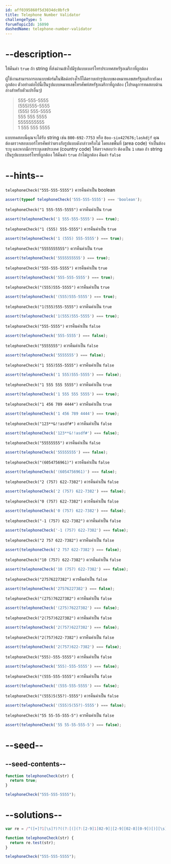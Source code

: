 ```yaml
---
id: aff0395860f5d3034dc0bfc9
title: Telephone Number Validator
challengeType: 5
forumTopicId: 16090
dashedName: telephone-number-validator
---
```


# --description--

ให้คืนค่า `true` ถ้า string ที่ส่งผ่านเข้าไปมีรูปแบบเบอร์โทรประเทศสหรัฐอเมริกาที่ถูกต้อง

ผู้ใช้งานสามารถกรอกแบบฟอร์มในฟิลด์อย่างไรก็ได้ตราบเท่ารูปแบบของหมายเลขสหรัฐอเมริกายังคงถูกต้อง ตัวอย่างต่อไปนี้เป็นรูปแบบหมายเลขโทรศัพท์สหรัฐอเมริกาที่ถูกต้อง (โปรดดูการทดสอบด้านล่างสำหรับตัวแปรอื่นๆ)

<blockquote>555-555-5555<br>(555)555-5555<br>(555) 555-5555<br>555 555 5555<br>5555555555<br>1 555 555 5555</blockquote>

แบบทดสอบนี้คุณจะได้รับ string เช่น `800-692-7753` หรือ `8oo-six427676;laskdjf` คุณต้องตรวจสอบเบอร์โทรศัพท์ว่าตรงกับรูปแบบดังกล่าวหรือไม่ โดยเลขพื้นที่ (area code) จำเป็นต้องระบุ และหากมีการระบุเลขประเทศ (country code) ให้ตรวจสอบว่า ต้องเป็น `1` เสมอ ถ้า string เป็นรูปแบบเบอร์โทรที่ถูกต้อง ให้คืนค่า `true`  ถ้าไม่ถูกต้อง คืนค่า `false`

# --hints--

`telephoneCheck("555-555-5555")` ควรคืนค่าเป็น boolean

```js
assert(typeof telephoneCheck('555-555-5555') === 'boolean');
```

`telephoneCheck("1 555-555-5555")` ควรคืนค่าเป็น `true`

```js
assert(telephoneCheck('1 555-555-5555') === true);
```

`telephoneCheck("1 (555) 555-5555")` ควรคืนค่าเป็น `true`

```js
assert(telephoneCheck('1 (555) 555-5555') === true);
```

`telephoneCheck("5555555555")` ควรคืนค่าเป็น `true`

```js
assert(telephoneCheck('5555555555') === true);
```

`telephoneCheck("555-555-5555")` ควรคืนค่าเป็น `true`

```js
assert(telephoneCheck('555-555-5555') === true);
```

`telephoneCheck("(555)555-5555")` ควรคืนค่าเป็น `true`

```js
assert(telephoneCheck('(555)555-5555') === true);
```

`telephoneCheck("1(555)555-5555")` ควรคืนค่าเป็น `true`

```js
assert(telephoneCheck('1(555)555-5555') === true);
```

`telephoneCheck("555-5555")` ควรคืนค่าเป็น `false`

```js
assert(telephoneCheck('555-5555') === false);
```

`telephoneCheck("5555555")` ควรคืนค่าเป็น `false`

```js
assert(telephoneCheck('5555555') === false);
```

`telephoneCheck("1 555)555-5555")` ควรคืนค่าเป็น `false`

```js
assert(telephoneCheck('1 555)555-5555') === false);
```

`telephoneCheck("1 555 555 5555")` ควรคืนค่าเป็น `true`

```js
assert(telephoneCheck('1 555 555 5555') === true);
```

`telephoneCheck("1 456 789 4444")` ควรคืนค่าเป็น `true`

```js
assert(telephoneCheck('1 456 789 4444') === true);
```

`telephoneCheck("123**&!!asdf#")` ควรคืนค่าเป็น `false`

```js
assert(telephoneCheck('123**&!!asdf#') === false);
```

`telephoneCheck("55555555")` ควรคืนค่าเป็น `false`

```js
assert(telephoneCheck('55555555') === false);
```

`telephoneCheck("(6054756961)")` ควรคืนค่าเป็น `false`

```js
assert(telephoneCheck('(6054756961)') === false);
```

`telephoneCheck("2 (757) 622-7382")` ควรคืนค่าเป็น `false`

```js
assert(telephoneCheck('2 (757) 622-7382') === false);
```

`telephoneCheck("0 (757) 622-7382")` ควรคืนค่าเป็น `false`

```js
assert(telephoneCheck('0 (757) 622-7382') === false);
```

`telephoneCheck("-1 (757) 622-7382")` ควรคืนค่าเป็น `false`

```js
assert(telephoneCheck('-1 (757) 622-7382') === false);
```

`telephoneCheck("2 757 622-7382")` ควรคืนค่าเป็น `false`

```js
assert(telephoneCheck('2 757 622-7382') === false);
```

`telephoneCheck("10 (757) 622-7382")` ควรคืนค่าเป็น `false`

```js
assert(telephoneCheck('10 (757) 622-7382') === false);
```

`telephoneCheck("27576227382")` ควรคืนค่าเป็น `false`

```js
assert(telephoneCheck('27576227382') === false);
```

`telephoneCheck("(275)76227382")` ควรคืนค่าเป็น `false`

```js
assert(telephoneCheck('(275)76227382') === false);
```

`telephoneCheck("2(757)6227382")` ควรคืนค่าเป็น `false`

```js
assert(telephoneCheck('2(757)6227382') === false);
```

`telephoneCheck("2(757)622-7382")` ควรคืนค่าเป็น `false`

```js
assert(telephoneCheck('2(757)622-7382') === false);
```

`telephoneCheck("555)-555-5555")` ควรคืนค่าเป็น `false`

```js
assert(telephoneCheck('555)-555-5555') === false);
```

`telephoneCheck("(555-555-5555")` ควรคืนค่าเป็น `false`

```js
assert(telephoneCheck('(555-555-5555') === false);
```

`telephoneCheck("(555)5(55?)-5555")` ควรคืนค่าเป็น `false`

```js
assert(telephoneCheck('(555)5(55?)-5555') === false);
```

`telephoneCheck("55 55-55-555-5")` ควรคืนค่าเป็น `false`

```js
assert(telephoneCheck('55 55-55-555-5') === false);
```

# --seed--

## --seed-contents--

```js
function telephoneCheck(str) {
  return true;
}

telephoneCheck("555-555-5555");
```

# --solutions--

```js
var re = /^([+]?1[\s]?)?((?:[(](?:[2-9]1[02-9]|[2-9][02-8][0-9])[)][\s]?)|(?:(?:[2-9]1[02-9]|[2-9][02-8][0-9])[\s.-]?)){1}([2-9]1[02-9]|[2-9][02-9]1|[2-9][02-9]{2}[\s.-]?){1}([0-9]{4}){1}$/;

function telephoneCheck(str) {
  return re.test(str);
}

telephoneCheck("555-555-5555");
```
